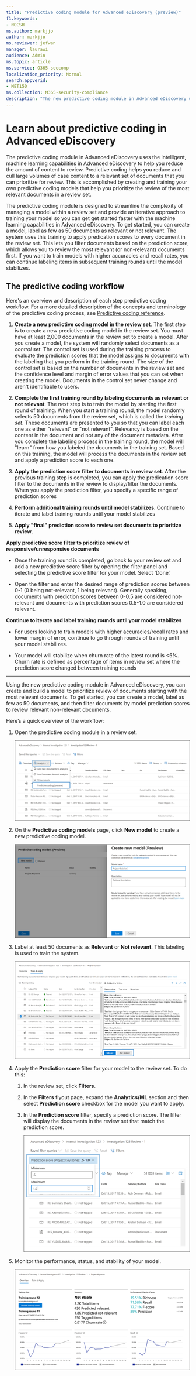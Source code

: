 ```yaml
---
title: "Predictive coding module for Advanced eDiscovery (preview)"
f1.keywords:
- NOCSH
ms.author: markjjo
author: markjjo
ms.reviewer: jefwan
manager: laurawi
audience: Admin
ms.topic: article
ms.service: O365-seccomp
localization_priority: Normal
search.appverid: 
- MET150
ms.collection: M365-security-compliance
description: "The new predictive coding module in Advanced eDiscovery uses machine learning to analyze documents in a review set to predictive which the documents that are relevant to your case or investigation."
---
```


# Learn about predictive coding in Advanced eDiscovery

The predictive coding module in Advanced eDiscovery uses the intelligent, machine learning capabilities in Advanced eDiscovery to help you reduce the amount of content to review. Predictive coding helps you reduce and cull large volumes of case content to a relevant set of documents that you can prioritize for review. This is accomplished by creating and training your own predictive coding models that help you prioritize the review of the most relevant documents in a review set.

The predictive coding module is designed to streamline the complexity of managing a model within a review set and provide an iterative approach to training your model so you can get get started faster with the machine learning capabilities in Advanced eDiscovery. To get started, you can create a model, label as few as 50 documents as relevant or not relevant. The system uses this training to apply predication scores to every document in the review set. This lets you filter documents based on the prediction score, which  allows you to review the most relevant (or non-relevant) documents first. If you want to train models with higher accuracies and recall rates, you can continue labeling items in subsequent training rounds until the model stabilizes.  

## The predictive coding workflow

Here's an overview and description of each step predictive coding workflow. For a more detailed description of the concepts and terminology of the predictive coding process, see [Predictive coding reference](predictive-coding-reference.md).



1. **Create a new predictive coding model in the review set**. The first step is to create a new predictive coding model in the review set. You must have at least 2,000 documents in the review set to create a model. After you create a model, the system will randomly select documents as a *control set*. The control set is used during the training process to evaluate the prediction scores that the model assigns to documents with the labeling that you perform in the training round. The size of the control set is based on the number of documents in the review set and the confidence level and margin of error values that you can set when creating the model. Documents in the control set never change and aren't identifiable to users.

2. **Complete the first training round by labeling documents as relevant or not relevant**. The next step is to train the model by starting the first round of training. When you start a training round, the model randomly selects 50 documents from the review set, which is called the *training set*. These documents are presented to you so that you can label each one as either "relevant" or "not relevant". Relevancy is based on the content in the document and not any of the document metadata. After you complete the labeling process in the training round, the model will "learn" from how you labeled the documents in the training set. Based on this training, the model will process the documents in the review set and apply a prediction score to each one.

3. **Apply the prediction score filter to documents in review set**. After the previous training step is completed, you can apply the predication score filter to the documents in the review to display/filter the documents. When you apply the prediction filter, you specify a specific range of prediction scores 

4. **Perform additional training rounds until model stabilizes**. Continue to iterate and label training rounds until your model stabilizes 

5. **Apply "final" prediction score to review set documents to prioritize review**.  






 

**Apply predictive score filter to prioritize review of responsive/unresponsive documents** 

- Once the training round is completed, go back to your review set and add a new predictive score filter by opening the filter panel and selecting the predictive score filter for your model. Select ‘Done’.  

- Open the filter and enter the desired range of prediction scores between 0-1 (0 being not-relevant, 1 being relevant). Generally speaking, documents with prediction scores between 0-0.5 are considered not-relevant and documents with prediction scores 0.5-1.0 are considered relevant.  

**Continue to iterate and label training rounds until your model stabilizes** 

- For users looking to train models with higher accuracies/recall rates and lower margin of error, continue to go through rounds of training until your model stabilizes. 

- Your model will stabilize when churn rate of the latest round is <5%. Churn rate is defined as percentage of items in review set where the prediction score changed between training rounds  











------------------------------------

Using the new predictive coding module in Advanced eDiscovery, you can create and build a model to prioritize review of documents starting with the most relevant documents. To get started, you can create a model, label as few as 50 documents, and then filter documents by model prediction scores to review relevant non-relevant documents.

Here’s a quick overview of the workflow:

1. Open the predictive coding module in a review set.

   ![Click the Analyze dropdown list in a review to go to the Predictive coding module](..\media\PredictiveCoding1.png)

2. On the **Predictive coding models** page, click **New model** to create a new predictive coding model.

   ![Create a new model](..\media\PredictiveCoding2.png)

3. Label at least 50 documents as **Relevant** or **Not relevant**. This labeling is used to train the system.

   ![Label documents as relevant or not relevant to train the system](..\media\PredictiveCoding3.png)

4. Apply the **Prediction score** filter for your model to the review set. To do this:

   1. In the review set, click **Filters**.
   2. In the **Filters** flyout page, expand the **Analytics/ML** section and then select **Prediction score** checkbox for the model you want to apply.
   3. In the **Prediction score** filter, specify a prediction score. The filter will display the documents in the review set that match the prediction score.

      ![Specify a prediction score to filter documents](..\media\PredictiveCoding4.png)

5. Monitor the performance, status, and stability of your model.

   ![Monitor the performance, status, and stability of your model](..\media\PredictiveCoding5.png)
